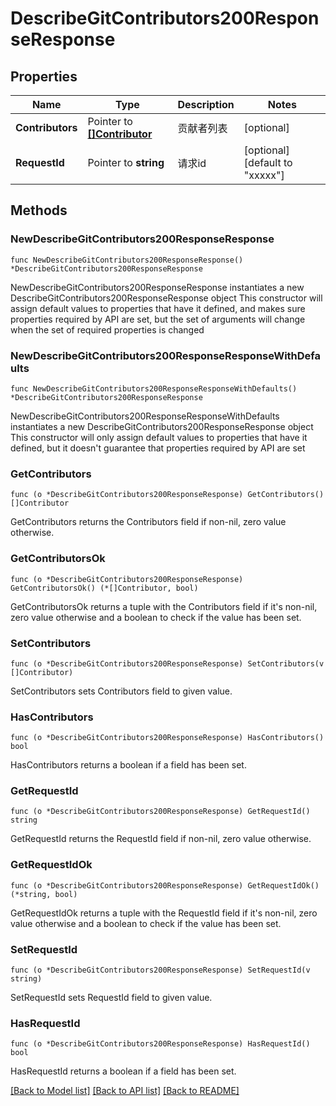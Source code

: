 # DescribeGitContributors200ResponseResponse

## Properties

Name | Type | Description | Notes
------------ | ------------- | ------------- | -------------
**Contributors** | Pointer to [**[]Contributor**](Contributor.md) | 贡献者列表 | [optional] 
**RequestId** | Pointer to **string** | 请求id | [optional] [default to "xxxxx"]

## Methods

### NewDescribeGitContributors200ResponseResponse

`func NewDescribeGitContributors200ResponseResponse() *DescribeGitContributors200ResponseResponse`

NewDescribeGitContributors200ResponseResponse instantiates a new DescribeGitContributors200ResponseResponse object
This constructor will assign default values to properties that have it defined,
and makes sure properties required by API are set, but the set of arguments
will change when the set of required properties is changed

### NewDescribeGitContributors200ResponseResponseWithDefaults

`func NewDescribeGitContributors200ResponseResponseWithDefaults() *DescribeGitContributors200ResponseResponse`

NewDescribeGitContributors200ResponseResponseWithDefaults instantiates a new DescribeGitContributors200ResponseResponse object
This constructor will only assign default values to properties that have it defined,
but it doesn't guarantee that properties required by API are set

### GetContributors

`func (o *DescribeGitContributors200ResponseResponse) GetContributors() []Contributor`

GetContributors returns the Contributors field if non-nil, zero value otherwise.

### GetContributorsOk

`func (o *DescribeGitContributors200ResponseResponse) GetContributorsOk() (*[]Contributor, bool)`

GetContributorsOk returns a tuple with the Contributors field if it's non-nil, zero value otherwise
and a boolean to check if the value has been set.

### SetContributors

`func (o *DescribeGitContributors200ResponseResponse) SetContributors(v []Contributor)`

SetContributors sets Contributors field to given value.

### HasContributors

`func (o *DescribeGitContributors200ResponseResponse) HasContributors() bool`

HasContributors returns a boolean if a field has been set.

### GetRequestId

`func (o *DescribeGitContributors200ResponseResponse) GetRequestId() string`

GetRequestId returns the RequestId field if non-nil, zero value otherwise.

### GetRequestIdOk

`func (o *DescribeGitContributors200ResponseResponse) GetRequestIdOk() (*string, bool)`

GetRequestIdOk returns a tuple with the RequestId field if it's non-nil, zero value otherwise
and a boolean to check if the value has been set.

### SetRequestId

`func (o *DescribeGitContributors200ResponseResponse) SetRequestId(v string)`

SetRequestId sets RequestId field to given value.

### HasRequestId

`func (o *DescribeGitContributors200ResponseResponse) HasRequestId() bool`

HasRequestId returns a boolean if a field has been set.


[[Back to Model list]](../README.md#documentation-for-models) [[Back to API list]](../README.md#documentation-for-api-endpoints) [[Back to README]](../README.md)


